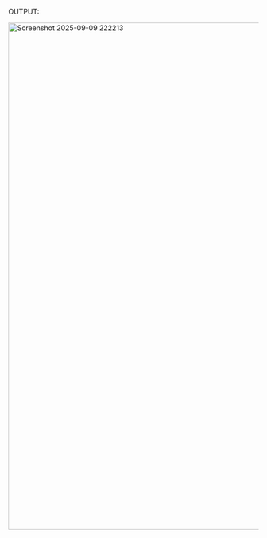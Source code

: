 OUTPUT:

<img width="1773" height="1018" alt="Screenshot 2025-09-09 222213" src="https://github.com/user-attachments/assets/b1bd256d-220f-4de7-a1ae-b4986f86706d" />
